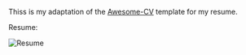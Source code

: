 Thiss is my adaptation of the [Awesome-CV](https://github.com/posquit0/Awesome-CV) template for my resume.

Resume:

![Resume](https://github.com/bernardjkim/resume/blob/master/resume.png)
